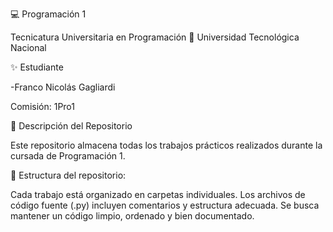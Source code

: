 💻 Programación 1  

Tecnicatura Universitaria en Programación
📍 Universidad Tecnológica Nacional

✨ Estudiante

-Franco Nicolás Gagliardi     

Comisión: 1Pro1  

📂 Descripción del Repositorio  

Este repositorio almacena todas los trabajos prácticos realizados durante la cursada de Programación 1.

📌 Estructura del repositorio:

Cada trabajo está organizado en carpetas individuales.
Los archivos de código fuente (.py) incluyen comentarios y estructura adecuada.
Se busca mantener un código limpio, ordenado y bien documentado.
